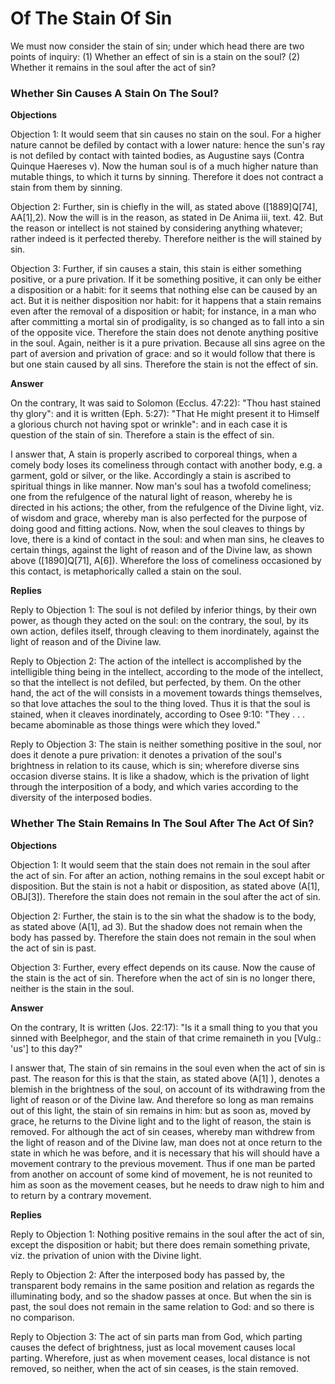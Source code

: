 # Of The Stain Of Sin

We must now consider the stain of sin; under which head there are two points of inquiry:
(1) Whether an effect of sin is a stain on the soul?
(2) Whether it remains in the soul after the act of sin?
### Whether Sin Causes A Stain On The Soul?

**Objections**

Objection 1: It would seem that sin causes no stain on the soul. For a higher nature cannot be defiled by contact with a lower nature: hence the sun's ray is not defiled by contact with tainted bodies, as Augustine says (Contra Quinque Haereses v). Now the human soul is of a much higher nature than mutable things, to which it turns by sinning. Therefore it does not contract a stain from them by sinning.

Objection 2: Further, sin is chiefly in the will, as stated above ([1889]Q[74], AA[1],2). Now the will is in the reason, as stated in De Anima iii, text. 42. But the reason or intellect is not stained by considering anything whatever; rather indeed is it perfected thereby. Therefore neither is the will stained by sin.

Objection 3: Further, if sin causes a stain, this stain is either something positive, or a pure privation. If it be something positive, it can only be either a disposition or a habit: for it seems that nothing else can be caused by an act. But it is neither disposition nor habit: for it happens that a stain remains even after the removal of a disposition or habit; for instance, in a man who after committing a mortal sin of prodigality, is so changed as to fall into a sin of the opposite vice. Therefore the stain does not denote anything positive in the soul. Again, neither is it a pure privation. Because all sins agree on the part of aversion and privation of grace: and so it would follow that there is but one stain caused by all sins. Therefore the stain is not the effect of sin.

**Answer**

On the contrary, It was said to Solomon (Ecclus. 47:22): "Thou hast stained thy glory": and it is written (Eph. 5:27): "That He might present it to Himself a glorious church not having spot or wrinkle": and in each case it is question of the stain of sin. Therefore a stain is the effect of sin.

I answer that, A stain is properly ascribed to corporeal things, when a comely body loses its comeliness through contact with another body, e.g. a garment, gold or silver, or the like. Accordingly a stain is ascribed to spiritual things in like manner. Now man's soul has a twofold comeliness; one from the refulgence of the natural light of reason, whereby he is directed in his actions; the other, from the refulgence of the Divine light, viz. of wisdom and grace, whereby man is also perfected for the purpose of doing good and fitting actions. Now, when the soul cleaves to things by love, there is a kind of contact in the soul: and when man sins, he cleaves to certain things, against the light of reason and of the Divine law, as shown above ([1890]Q[71], A[6]). Wherefore the loss of comeliness occasioned by this contact, is metaphorically called a stain on the soul.

**Replies**

Reply to Objection 1: The soul is not defiled by inferior things, by their own power, as though they acted on the soul: on the contrary, the soul, by its own action, defiles itself, through cleaving to them inordinately, against the light of reason and of the Divine law.

Reply to Objection 2: The action of the intellect is accomplished by the intelligible thing being in the intellect, according to the mode of the intellect, so that the intellect is not defiled, but perfected, by them. On the other hand, the act of the will consists in a movement towards things themselves, so that love attaches the soul to the thing loved. Thus it is that the soul is stained, when it cleaves inordinately, according to Osee 9:10: "They . . . became abominable as those things were which they loved."

Reply to Objection 3: The stain is neither something positive in the soul, nor does it denote a pure privation: it denotes a privation of the soul's brightness in relation to its cause, which is sin; wherefore diverse sins occasion diverse stains. It is like a shadow, which is the privation of light through the interposition of a body, and which varies according to the diversity of the interposed bodies.
### Whether The Stain Remains In The Soul After The Act Of Sin?

**Objections**

Objection 1: It would seem that the stain does not remain in the soul after the act of sin. For after an action, nothing remains in the soul except habit or disposition. But the stain is not a habit or disposition, as stated above (A[1], OBJ[3]). Therefore the stain does not remain in the soul after the act of sin.

Objection 2: Further, the stain is to the sin what the shadow is to the body, as stated above (A[1], ad 3). But the shadow does not remain when the body has passed by. Therefore the stain does not remain in the soul when the act of sin is past.

Objection 3: Further, every effect depends on its cause. Now the cause of the stain is the act of sin. Therefore when the act of sin is no longer there, neither is the stain in the soul.

**Answer**

On the contrary, It is written (Jos. 22:17): "Is it a small thing to you that you sinned with Beelphegor, and the stain of that crime remaineth in you [Vulg.: 'us'] to this day?"

I answer that, The stain of sin remains in the soul even when the act of sin is past. The reason for this is that the stain, as stated above (A[1] ), denotes a blemish in the brightness of the soul, on account of its withdrawing from the light of reason or of the Divine law. And therefore so long as man remains out of this light, the stain of sin remains in him: but as soon as, moved by grace, he returns to the Divine light and to the light of reason, the stain is removed. For although the act of sin ceases, whereby man withdrew from the light of reason and of the Divine law, man does not at once return to the state in which he was before, and it is necessary that his will should have a movement contrary to the previous movement. Thus if one man be parted from another on account of some kind of movement, he is not reunited to him as soon as the movement ceases, but he needs to draw nigh to him and to return by a contrary movement.

**Replies**

Reply to Objection 1: Nothing positive remains in the soul after the act of sin, except the disposition or habit; but there does remain something private, viz. the privation of union with the Divine light.

Reply to Objection 2: After the interposed body has passed by, the transparent body remains in the same position and relation as regards the illuminating body, and so the shadow passes at once. But when the sin is past, the soul does not remain in the same relation to God: and so there is no comparison.

Reply to Objection 3: The act of sin parts man from God, which parting causes the defect of brightness, just as local movement causes local parting. Wherefore, just as when movement ceases, local distance is not removed, so neither, when the act of sin ceases, is the stain removed.
